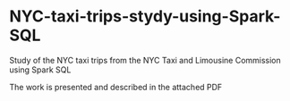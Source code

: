 # NYC-taxi-trips-stydy-using-Spark-SQL

Study of the NYC taxi trips from the NYC Taxi and Limousine Commission using Spark SQL

The work is presented and described in the attached PDF
